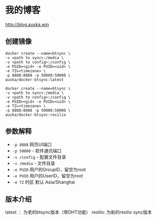 # 我的博客
http://blog.auska.win

## 创建镜像

```
docker create --name=btsync \
-v <path to sync>:/media \
-v <path to config>:/config \
-e PGID=<gid> -e PUID=<uid> \
-e TZ=<timezone> \
-p 8888:8888 -p 50000:50000 \
auska/docker-btsync:latest
```

```
docker create --name=btsync \
-v <path to sync>:/media \
-v <path to config>:/config \
-e PGID=<gid> -e PUID=<uid> \
-e TZ=<timezone> \
-p 8888:8888 -p 50000:50000 \
auska/docker-btsync:resilio
```

## 参数解释

* `-p 8888` 网页UI端口
* `-p 50000` - 软件通讯端口
* `-v /config` - 配置文件目录
* `-v /media` - 文件目录
* `-e PGID` 用户的GroupID，留空为root
* `-e PUID` 用户的UserID，留空为root
* `-e TZ` 时区 默认 Asia/Shanghai

## 版本介绍

latest ： 为老的btsync版本（带DHT功能）
resilio:  为新的resilio sync版本
